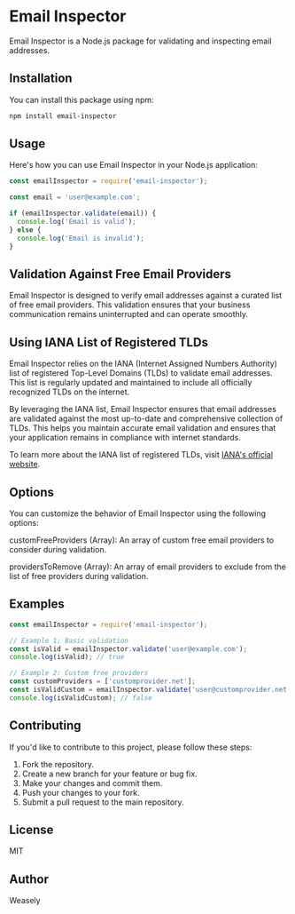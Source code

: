 # Email Inspector

Email Inspector is a Node.js package for validating and inspecting email addresses.

## Installation

You can install this package using npm:

```bash
npm install email-inspector
```

## Usage

Here's how you can use Email Inspector in your Node.js application:

```javascript
const emailInspector = require('email-inspector');

const email = 'user@example.com';

if (emailInspector.validate(email)) {
  console.log('Email is valid');
} else {
  console.log('Email is invalid');
}

```

## Validation Against Free Email Providers

Email Inspector is designed to verify email addresses against a curated list of free email providers. This validation ensures that your business communication remains uninterrupted and can operate smoothly.

## Using IANA List of Registered TLDs

Email Inspector relies on the IANA (Internet Assigned Numbers Authority) list of registered Top-Level Domains (TLDs) to validate email addresses. This list is regularly updated and maintained to include all officially recognized TLDs on the internet.

By leveraging the IANA list, Email Inspector ensures that email addresses are validated against the most up-to-date and comprehensive collection of TLDs. This helps you maintain accurate email validation and ensures that your application remains in compliance with internet standards.

To learn more about the IANA list of registered TLDs, visit [IANA's official website](https://www.iana.org/domains/root/db).


## Options

You can customize the behavior of Email Inspector using the following options:

customFreeProviders (Array): An array of custom free email providers to consider during validation.

providersToRemove (Array): An array of email providers to exclude from the list of free providers during validation.


## Examples

```javascript
const emailInspector = require('email-inspector');

// Example 1: Basic validation
const isValid = emailInspector.validate('user@example.com');
console.log(isValid); // true

// Example 2: Custom free providers
const customProviders = ['customprovider.net'];
const isValidCustom = emailInspector.validate('user@customprovider.net', { customFreeProviders: customProviders });
console.log(isValidCustom); // false
```

## Contributing

If you'd like to contribute to this project, please follow these steps:

1. Fork the repository.
2. Create a new branch for your feature or bug fix.
3. Make your changes and commit them.
4. Push your changes to your fork.
5. Submit a pull request to the main repository.


## License

MIT

## Author

Weasely